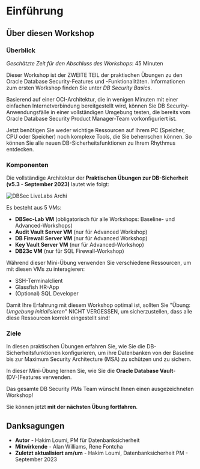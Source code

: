 # Einführung

## Über diesen Workshop

### Überblick

_Geschätzte Zeit für den Abschluss des Workshops_: 45 Minuten

Dieser Workshop ist der ZWEITE TEIL der praktischen Übungen zu den Oracle Database Security-Features und -Funktionalitäten. Informationen zum ersten Workshop finden Sie unter _DB Security Basics_.

Basierend auf einer OCI-Architektur, die in wenigen Minuten mit einer einfachen Internetverbindung bereitgestellt wird, können Sie DB Security-Anwendungsfälle in einer vollständigen Umgebung testen, die bereits vom Oracle Database Security Product Manager-Team vorkonfiguriert ist.

Jetzt benötigen Sie weder wichtige Ressourcen auf Ihrem PC (Speicher, CPU oder Speicher) noch komplexe Tools, die Sie beherrschen können. So können Sie alle neuen DB-Sicherheitsfunktionen zu Ihrem Rhythmus entdecken.

### Komponenten

Die vollständige Architektur der **Praktischen Übungen zur DB-Sicherheit (v5.3 - September 2023)** lautet wie folgt:

![DBSec LiveLabs Archi](./images/dbseclab-archi.png "DBSec LiveLabs Archi")

Es besteht aus 5 VMs:

*   **DBSec-Lab VM** (obligatorisch für alle Workshops: Baseline- und Advanced-Workshops)
*   **Audit Vault Server VM** (nur für Advanced Workshop)
*   **DB Firewall Server VM** (nur für Advanced Workshop)
*   **Key Vault Server VM** (nur für Advanced-Workshop)
*   **DB23c VM** (nur für SQL Firewall-Workshop)

Während dieser Mini-Übung verwenden Sie verschiedene Ressourcen, um mit diesen VMs zu interagieren:

*   SSH-Terminalclient
*   Glassfish HR-App
*   (Optional) SQL Developer

Damit Ihre Erfahrung mit diesem Workshop optimal ist, sollten Sie "Übung: _Umgebung initialisieren_" NICHT VERGESSEN, um sicherzustellen, dass alle diese Ressourcen korrekt eingestellt sind!

### Ziele

In diesen praktischen Übungen erfahren Sie, wie Sie die DB-Sicherheitsfunktionen konfigurieren, um ihre Datenbanken von der Baseline bis zur Maximum Security Architecture (MSA) zu schützen und zu sichern.

In dieser Mini-Übung lernen Sie, wie Sie die **Oracle Database Vault**\-(DV-)Features verwenden.

Das gesamte DB Security PMs Team wünscht Ihnen einen ausgezeichneten Workshop!

Sie können jetzt **mit der nächsten Übung fortfahren**.

## Danksagungen

*   **Autor** - Hakim Loumi, PM für Datenbanksicherheit
*   **Mitwirkende** - Alan Williams, Rene Fontcha
*   **Zuletzt aktualisiert am/um** - Hakim Loumi, Datenbanksicherheit PM - September 2023